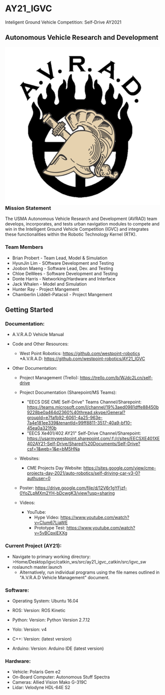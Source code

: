 # AY21_IGVC
Inteligent Ground Vehicle Competition: Self-Drive AY2021
## Autonomous Vehicle Research and Development

<img src="/Images/Logo.png"
     alt="Logo"
     style="float: left; margin-right: 10px;" />

### Mission Statement
The USMA Autonomous Vehicle Research and Development (AVRAD) team develops, incorporates, and tests urban navigation modules to compete and win in the Intelligent Ground Vehicle Competition (IGVC) and integrates these functionalities within the Robotic Technology Kernel (RTK). ​
### Team Members
* Brian Probert - Team Lead, Model & Simulation
* HyunJin Lim   - SOftware Development and Testing
* Joobon Maeng  - Software Lead, Dev. and Testing
* Chloe DeWees  - Software Development and Testing
* Donte Harris  - Networking/Hardware and Interface
* Jack Whalen   - Model and Simulation
* Hunter Ray    - Project Mangement 
* Chamberlin Liddell-Patacsil - Project Mangement

## Getting Started

### Documentation:
* A.V.R.A.D Vehicle Manual
* Code and Other Resources:
     * West Point Robotics: https://github.com/westpoint-robotics
			*A.V.R.A.D: https://github.com/westpoint-robotics/AY21_IGVC
		
* Other Documentation:
	* Project Management (Trello): https://trello.com/b/WJdc2Lcn/self-drive
	* Project Documentation (Sharepoint/MS Teams):
		* "EECS DSE CME Self-Drive" Teams Channel/Sharepoint: https://teams.microsoft.com/l/channel/19%3aed0981dffe88450b9228be0a464d2360%40thread.skype/General?groupId=e7fafb92-6061-4a25-963e-7a4e181ee339&tenantId=99ff8811-3517-40a9-bf10-45ea0a321f0b
		* "EECS Xe401/402 AY21" Self-Drive Channel/Sharepoint: https://usarmywestpoint.sharepoint.com/:f:/r/sites/EECSXE401XE402AY21-Self-Drive/Shared%20Documents/Self-Drive?csf=1&web=1&e=bM5HNa
			
	* Websites:
		* CME Projects Day Website: https://sites.google.com/view/cme-projects-day-2021/auto-robotics/self-driving-car-v3-0?authuser=0
			
	* Poster: https://drive.google.com/file/d/12V6r1gYFjzf-0YoZLpMXm2YH-bDcwgK3/view?usp=sharing
			
	* Videos:
		* YouTube:
			* Hype Video: https://www.youtube.com/watch?v=CIum67LiaWE
			* Prototype Test: https://www.youtube.com/watch?v=5vBCpxiEXXg

### Current Project (AY21):

* Navigate to primary working directory: >Home/Desktop/igvc/catkin_ws/src/ay21_igvc_catkin/src/igvc_sw
* roslaunch master.launch
	* Alternatively, run individual programs using the file names outlined in "A.V.R.A.D Vehicle Management" document.

### Software:

* Operating System: Ubuntu 16.04 		
* ROS: Version: ROS Kinetic		
* Python: Version: Python Version 2.7.12	
* Yolo: Version: v4	
* C++: Version: (latest version)

* Arduino: Version: Arduino IDE (latest version)

### Hardware:
* Vehicle: Polaris Gem e2
* On-Board Computer: Autonomous Stuff Spectra
* Cameras: Allied Vision Mako G-319C
* Lidar: Velodyne HDL-64E S2
